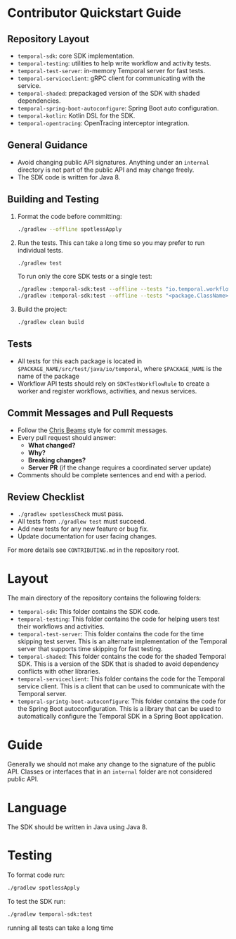# Contributor Quickstart Guide

## Repository Layout
- `temporal-sdk`: core SDK implementation.
- `temporal-testing`: utilities to help write workflow and activity tests.
- `temporal-test-server`: in-memory Temporal server for fast tests.
- `temporal-serviceclient`: gRPC client for communicating with the service.
- `temporal-shaded`: prepackaged version of the SDK with shaded dependencies.
- `temporal-spring-boot-autoconfigure`: Spring Boot auto configuration.
- `temporal-kotlin`: Kotlin DSL for the SDK.
- `temporal-opentracing`: OpenTracing interceptor integration.

## General Guidance
- Avoid changing public API signatures. Anything under an `internal` directory
  is not part of the public API and may change freely.
- The SDK code is written for Java 8.

## Building and Testing
1. Format the code before committing:
   ```bash
   ./gradlew --offline spotlessApply
   ```
2. Run the tests. This can take a long time so you may prefer to run individual tests.
   ```bash
   ./gradlew test
   ```
   To run only the core SDK tests or a single test:
   ```bash
   ./gradlew :temporal-sdk:test --offline --tests "io.temporal.workflow.*"
   ./gradlew :temporal-sdk:test --offline --tests "<package.ClassName>"
   ```
3. Build the project:
   ```bash
   ./gradlew clean build
   ```

## Tests
- All tests for this each package is located in `$PACKAGE_NAME/src/test/java/io/temporal`, where `$PACKAGE_NAME` is the name of the package
- Workflow API tests should rely on `SDKTestWorkflowRule` to create a worker and
  register workflows, activities, and nexus services.

## Commit Messages and Pull Requests
- Follow the [Chris Beams](http://chris.beams.io/posts/git-commit/) style for
  commit messages.
- Every pull request should answer:
  - **What changed?**
  - **Why?**
  - **Breaking changes?**
  - **Server PR** (if the change requires a coordinated server update)
- Comments should be complete sentences and end with a period.

## Review Checklist
- `./gradlew spotlessCheck` must pass.
- All tests from `./gradlew test` must succeed.
- Add new tests for any new feature or bug fix.
- Update documentation for user facing changes.

For more details see `CONTRIBUTING.md` in the repository root.

# Layout

The main directory of the repository contains the following folders:
- `temporal-sdk`: This folder contains the SDK code.
- `temporal-testing`: This folder contains the code for helping users test their workflows and activities.
- `temporal-test-server`: This folder contains the code for the time skipping test server. This is an alternate implementation of the Temporal server that supports time skipping for fast testing.
- `temporal-shaded`: This folder contains the code for the shaded Temporal SDK. This is a version of the SDK that is shaded to avoid dependency conflicts with other libraries.
- `temporal-serviceclient`: This folder contains the code for the Temporal service client. This is a client that can be used to communicate with the Temporal server.
- `temporal-sprintg-boot-autoconfigure`: This folder contains the code for the Spring Boot autoconfiguration. This is a library that can be used to automatically configure the Temporal SDK in a Spring Boot application.

# Guide

Generally we should not make any change to the signature of the public API. Classes or interfaces that in an `internal` folder are not considered public API.

# Language

The SDK should be written in Java using Java 8.

# Testing

To format code run:

```bash
./gradlew spotlessApply   
```

To test the SDK run:

```bash
./gradlew temporal-sdk:test 
```

running all tests can take a long time